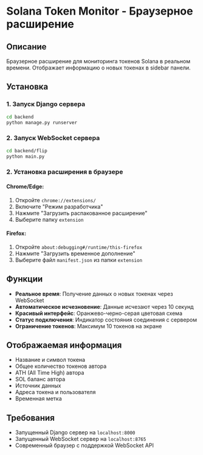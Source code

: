 # Solana Token Monitor - Браузерное расширение

## Описание
Браузерное расширение для мониторинга токенов Solana в реальном времени. Отображает информацию о новых токенах в sidebar панели.

## Установка

### 1. Запуск Django сервера
```bash
cd backend
python manage.py runserver
```

### 2. Запуск WebSocket сервера
```bash
cd backend/flip
python main.py
```

### 2. Установка расширения в браузере

#### Chrome/Edge:
1. Откройте `chrome://extensions/`
2. Включите "Режим разработчика"
3. Нажмите "Загрузить распакованное расширение"
4. Выберите папку `extension`

#### Firefox:
1. Откройте `about:debugging#/runtime/this-firefox`
2. Нажмите "Загрузить временное дополнение"
3. Выберите файл `manifest.json` из папки `extension`

## Функции

- **Реальное время**: Получение данных о новых токенах через WebSocket
- **Автоматическое исчезновение**: Данные исчезают через 10 секунд
- **Красивый интерфейс**: Оранжево-черно-серая цветовая схема
- **Статус подключения**: Индикатор состояния соединения с сервером
- **Ограничение токенов**: Максимум 10 токенов на экране

## Отображаемая информация

- Название и символ токена
- Общее количество токенов автора
- ATH (All Time High) автора
- SOL баланс автора
- Источник данных
- Адреса токена и пользователя
- Временная метка

## Требования

- Запущенный Django сервер на `localhost:8000`
- Запущенный WebSocket сервер на `localhost:8765`
- Современный браузер с поддержкой WebSocket API 